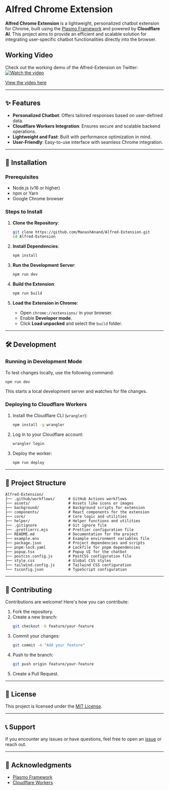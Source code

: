 # Alfred Chrome Extension

**Alfred Chrome Extension** is a lightweight, personalized chatbot extension for Chrome, built using the [Plasmo Framework](https://www.plasmo.com/) and powered by **Cloudflare AI**. This project aims to provide an efficient and scalable solution for integrating user-specific chatbot functionalities directly into the browser.


## Working Video

Check out the working demo of the Alfred-Extension on Twitter:  
[![Watch the video](https://github.com/user-attachments/assets/a8efbb84-f9ed-402e-988a-243875557f6d)](https://x.com/manashanand2/status/1857472717060194719)

[View the video here](https://x.com/manashanand2/status/1857472717060194719)



---

## ✨ Features

- **Personalized Chatbot**: Offers tailored responses based on user-defined data.
- **Cloudflare Workers Integration**: Ensures secure and scalable backend operations.
- **Lightweight and Fast**: Built with performance optimization in mind.
- **User-Friendly**: Easy-to-use interface with seamless Chrome integration.

---

## 🚀 Installation

### Prerequisites
- Node.js (v16 or higher)
- npm or Yarn
- Google Chrome browser

### Steps to Install

1. **Clone the Repository**:
   ```bash
   git clone https://github.com/ManashAnand/Alfred-Extension.git
   cd Alfred-Extension
   ```

2. **Install Dependencies**:
   ```bash
   npm install
   ```

3. **Run the Development Server**:
   ```bash
   npm run dev
   ```

4. **Build the Extension**:
   ```bash
   npm run build
   ```

5. **Load the Extension in Chrome**:
   - Open `chrome://extensions/` in your browser.
   - Enable **Developer mode**.
   - Click **Load unpacked** and select the `build` folder.

---

## 🛠️ Development

### Running in Development Mode
To test changes locally, use the following command:
```bash
npm run dev
```

This starts a local development server and watches for file changes.

### Deploying to Cloudflare Workers
1. Install the Cloudflare CLI (`wrangler`):
   ```bash
   npm install -g wrangler
   ```

2. Log in to your Cloudflare account:
   ```bash
   wrangler login
   ```

3. Deploy the worker:
   ```bash
   npm run deploy
   ```

---

## 📁 Project Structure

```plaintext
Alfred-Extension/
├── .github/workflows/      # GitHub Actions workflows
├── assets/                 # Assets like icons or images
├── background/             # Background scripts for extension
├── components/             # React components for the extension
├── core/                   # Core logic and utilities
├── helper/                 # Helper functions and utilities
├── .gitignore              # Git ignore file
├── .prettierrc.mjs         # Prettier configuration file
├── README.md               # Documentation for the project
├── example.env             # Example environment variables file
├── package.json            # Project dependencies and scripts
├── pnpm-lock.yaml          # Lockfile for pnpm dependencies
├── popup.tsx               # Popup UI for the chatbot
├── postcss.config.js       # PostCSS configuration file
├── style.css               # Global CSS styles
├── tailwind.config.js      # Tailwind CSS configuration
└── tsconfig.json           # TypeScript configuration

```

---

## 🤝 Contributing

Contributions are welcome! Here's how you can contribute:

1. Fork the repository.
2. Create a new branch:
   ```bash
   git checkout -b feature/your-feature
   ```
3. Commit your changes:
   ```bash
   git commit -m "Add your feature"
   ```
4. Push to the branch:
   ```bash
   git push origin feature/your-feature
   ```
5. Create a Pull Request.

---

## 📜 License

This project is licensed under the [MIT License](LICENSE).

---

## 📞 Support

If you encounter any issues or have questions, feel free to open an [issue](https://github.com/ManashAnand/Alfred-Extension/issues) or reach out.

---

## 🌟 Acknowledgments

- [Plasmo Framework](https://www.plasmo.com/)
- [Cloudflare Workers](https://workers.cloudflare.com/)
